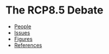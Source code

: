 # The RCP8.5 Debate

* [People](https://pitmonticone.github.io/rcp85-debate/people.html)
* [Issues](https://pitmonticone.github.io/rcp85-debate/contents.html)
* [Figures](https://pitmonticone.github.io/rcp85-debate/figures.html)
* [References](https://pitmonticone.github.io/rcp85-debate/references.html)
